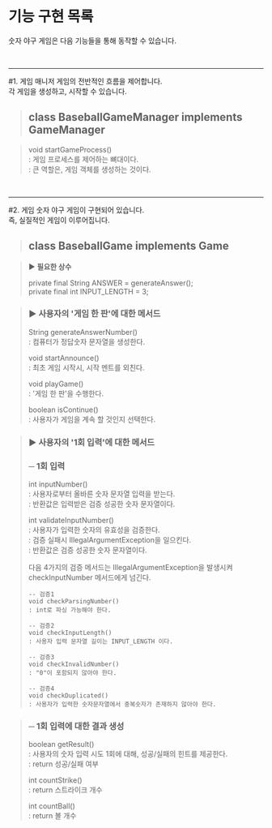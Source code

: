 # 기능 구현 목록

숫자 야구 게임은 다음 기능들을 통해 동작할 수 있습니다.

<br>

---
#1. 게임 매니저
게임의 전반적인 흐름을 제어합니다.  
각 게임을 생성하고, 시작할 수 있습니다.  


> ## class BaseballGameManager implements GameManager

> void startGameProcess()  
: 게임 프로세스를 제어하는 뼈대이다.  
: 큰 역할은, 게임 객체를 생성하는 것이다.  

<br>

---
#2. 게임
숫자 야구 게임이 구현되어 있습니다.  
즉, 실질적인 게임이 이루어집니다.  

>## class BaseballGame implements Game

> ▶ **필요한 상수**
> 
> private final String ANSWER = generateAnswer();  
> private final int INPUT_LENGTH = 3;


> ### ▶ 사용자의 '게임 한 판'에 대한 메서드
> 
> String generateAnswerNumber()  
: 컴퓨터가 정답숫자 문자열을 생성한다.  
> 
> void startAnnounce()  
: 최초 게임 시작시, 시작 멘트를 외친다.  
>
> void playGame()  
: '게임 한 판'을 수행한다.  
>
> boolean isContinue()  
: 사용자가 게임을 계속 할 것인지 선택한다.

> ### ▶ 사용자의 '1회 입력'에 대한 메서드
>
> ### ─ 1회 입력  
>
> int inputNumber()  
: 사용자로부터 올바른 숫자 문자열 입력을 받는다.  
: 반환값은 입력받은 검증 성공한 숫자 문자열이다.
> 
> 
> int validateInputNumber()    
: 사용자가 입력한 숫자의 유효성을 검증한다.  
: 검증 실패시 IllegalArgumentException을 일으킨다.  
: 반환값은 검증 성공한 숫자 문자열이다.
> 
> 다음 4가지의 검증 메서드는 IllegalArgumentException을 발생시켜  
> checkInputNumber 메서드에게 넘긴다.
>
>     -- 검증1  
>     void checkParsingNumber()  
>     : int로 파싱 가능해야 한다.  
>     
>     -- 검증2  
>     void checkInputLength()  
>     : 사용자 입력 문자열 길이는 INPUT_LENGTH 이다.  
>     
>     -- 검증3  
>     void checkInvalidNumber()  
>     : "0"이 포함되지 않아야 한다.  
>     
>     -- 검증4  
>     void checkDuplicated()  
>     : 사용자가 입력한 숫자문자열에서 중복숫자가 존재하지 않아야 한다.
>

> ### ─ 1회 입력에 대한 결과 생성
>
> boolean getResult()  
: 사용자의 숫자 입력 시도 1회에 대해, 성공/실패의 힌트를 제공한다.  
: return 성공/실패 여부
>
> int countStrike()  
: return 스트라이크 개수
>
> int countBall()  
: return 볼 개수  